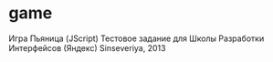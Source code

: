 game
====

Игра Пьяница (JScript)
Тестовое задание для Школы Разработки Интерфейсов (Яндекс)
Sinseveriya, 2013
